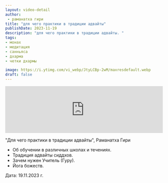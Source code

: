 ```yaml
---
layout: video-detail
author:
 - раманатха гири
title: "для чего практики в традиции адвайты"
publishDate: 2023-11-19
description: "для чего практики в традиции адвайты. "
tags: 
- монах
- медитация
- санньяса
- дхарма
- четки дхармы

image: https://i.ytimg.com/vi_webp/JtyLCBp-2wM/maxresdefault.webp
draft: false
---
```


<iframe width="100%" src="https://www.youtube.com/embed/JtyLCBp-2wM" frameborder="0" allowfullscreen=""></iframe> 

 "Для чего практики в традиции адвайты", Раманатха Гири

* Об обучении в различных школах и течениях.
* Традиция адвайты сиддхов.
* Зачем нужен Учитель (Гуру).
* Йога божеств.

  
 Дата: 19.11.2023 г.

  

 